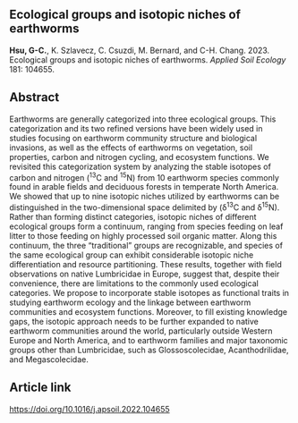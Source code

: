 ## Ecological groups and isotopic niches of earthworms

__Hsu, G-C.__, K. Szlavecz, C. Csuzdi, M. Bernard, and C-H. Chang. 2023. Ecological groups and isotopic niches of earthworms. *Applied Soil Ecology* 181: 104655.

## Abstract
Earthworms are generally categorized into three ecological groups. This categorization and its two refined versions have been widely used in studies focusing on earthworm community structure and biological invasions, as well as the effects of earthworms on vegetation, soil properties, carbon and nitrogen cycling, and ecosystem functions. We revisited this categorization system by analyzing the stable isotopes of carbon and nitrogen (<sup>13</sup>C and <sup>15</sup>N) from 10 earthworm species commonly found in arable fields and deciduous forests in temperate North America. We showed that up to nine isotopic niches utilized by earthworms can be distinguished in the two-dimensional space delimited by (δ<sup>13</sup>C and δ<sup>15</sup>N). Rather than forming distinct categories, isotopic niches of different ecological groups form a continuum, ranging from species feeding on leaf litter to those feeding on highly processed soil organic matter. Along this continuum, the three “traditional” groups are recognizable, and species of the same ecological group can exhibit considerable isotopic niche differentiation and resource partitioning. These results, together with field observations on native Lumbricidae in Europe, suggest that, despite their convenience, there are limitations to the commonly used ecological categories. We propose to incorporate stable isotopes as functional traits in studying earthworm ecology and the linkage between earthworm communities and ecosystem functions. Moreover, to fill existing knowledge gaps, the isotopic approach needs to be further expanded to native earthworm communities around the world, particularly outside Western Europe and North America, and to earthworm families and major taxonomic groups other than Lumbricidae, such as Glossoscolecidae, Acanthodrilidae, and Megascolecidae.

## Article link
<https://doi.org/10.1016/j.apsoil.2022.104655>

